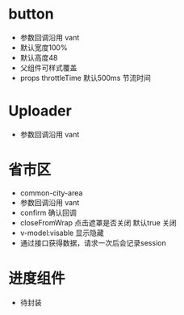 # button
-  参数回调沿用 vant 
- 默认宽度100%
- 默认高度48
- 父组件可样式覆盖
- props throttleTime 默认500ms 节流时间
# Uploader
-  参数回调沿用 vant 

# 省市区
- common-city-area
- 参数回调沿用 vant 
- confirm 确认回调
- closeFromWrap 点击遮罩是否关闭 默认true 关闭
- v-model:visable  显示隐藏
- 通过接口获得数据，请求一次后会记录session

# 进度组件
- 待封装


